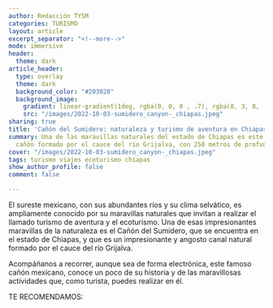 ```yaml
---
author: Redacción TYSM
categories: TURISMO
layout: article
excerpt_separator: "<!--more-->"
mode: immersive
header:
  theme: dark
article_header:
  type: overlay
  theme: dark
  background_color: "#203028"
  background_image:
    gradient: linear-gradient(1deg, rgba(0, 0, 0 , .7), rgba(8, 3, 8, .9))
    src: "/images/2022-10-03-sumidero_canyon-_chiapas.jpeg"
sharing: true
title: 'Cañón del Sumidero: naturaleza y turismo de aventura en Chiapas'
summary: Una de las maravillas naturales del estado de Chiapas es este espectacular
  cañón formado por el cauce del río Grijalva, con 250 metros de profundidad
cover: "/images/2022-10-03-sumidero_canyon-_chiapas.jpeg"
tags: turismo viajes ecoturismo chiapas
show_author_profile: false
comment: false

---
```

El sureste mexicano, con sus abundantes ríos y su clima selvático, es ampliamente conocido por su maravillas naturales que invitan a realizar el llamado turismo de aventura y el ecoturismo. Una de esas impresionantes maravillas de la naturaleza es el Cañón del Sumidero, que se encuentra en el estado de Chiapas, y que es un impresionante y angosto canal natural formado por el cauce del río Grijalva.

Acompáñanos a recorrer, aunque sea de forma electrónica, este famoso cañón mexicano, conoce un poco de su historia y de las maravillosas actividades que, como turista, puedes realizar en él.

TE RECOMENDAMOS: 